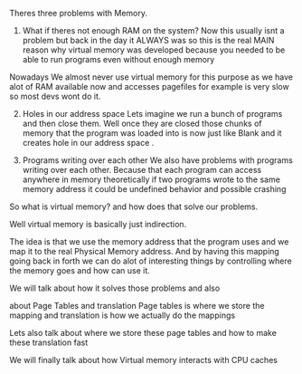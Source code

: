 

Theres three problems with Memory.

1. What if theres not enough RAM on the system? Now this usually isnt a problem but back in the day it ALWAYS was so this is the real MAIN reason why virtual memory was developed because you needed to be able to run programs even without enough memory



Nowadays We almost never use virtual memory for this purpose as we have alot of RAM available now and accesses pagefiles for example is very slow so most devs wont do it.





2. Holes in our address space
Lets imagine we run a bunch of programs and then close them. Well once they are closed those chunks of memory that the program was loaded into is now just like Blank and it creates hole in our address space .



3. Programs writing over each other 
We also have problems with programs writing over each other. Because that each program can access anywhere in memory theoretically if two programs wrote to the same memory address it could be undefined behavior and possible crashing 



So what is virtual memory? and how does that solve our problems.


Well virtual memory is basically just indirection.

The idea is that we use the memory address  that the program uses and we map it to the real Physical Memory address. And by having this mapping going back in forth we can do alot of interesting things by controlling where the memory goes and how can use it.

We will talk about how it solves those problems and also 


about Page Tables and translation
Page tables is where we store the mapping and translation is how we actually do the mappings



Lets also talk about where we store these page tables and how to make these translation fast


We will finally talk about how Virtual memory interacts with CPU caches